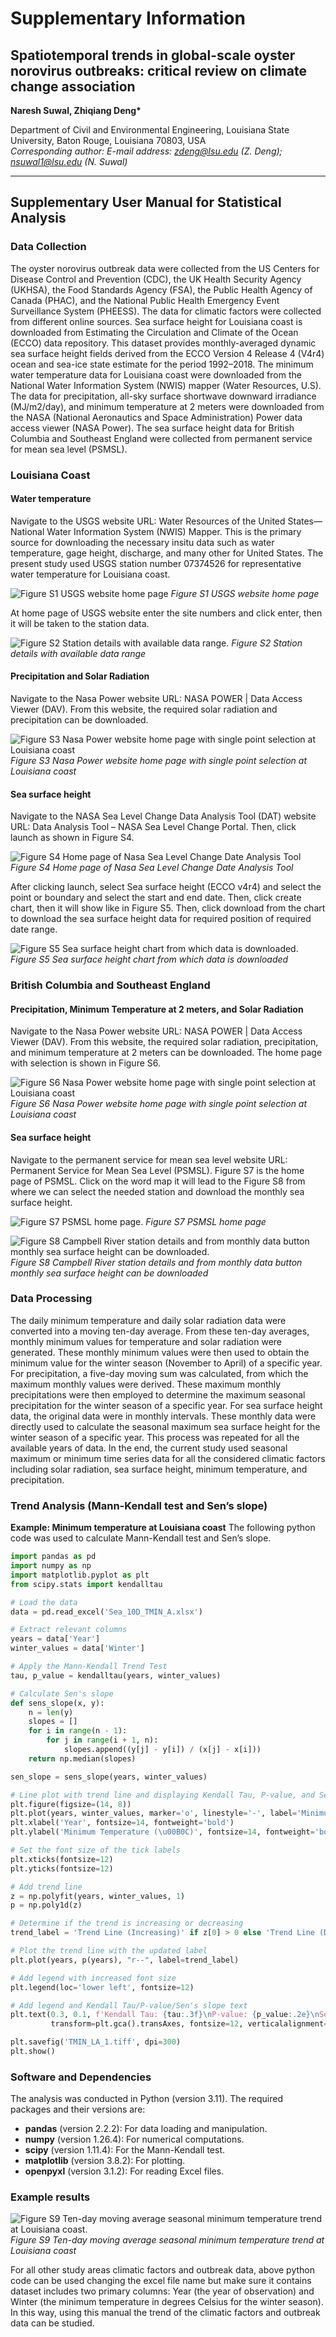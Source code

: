 # Supplementary Information

## Spatiotemporal trends in global-scale oyster norovirus outbreaks: critical review on climate change association
**Naresh Suwal, Zhiqiang Deng\***

Department of Civil and Environmental Engineering, Louisiana State University, Baton Rouge, Louisiana 70803, USA  
*Corresponding author: E-mail address: zdeng@lsu.edu (Z. Deng); nsuwal1@lsu.edu (N. Suwal)*

---

## Supplementary User Manual for Statistical Analysis

### Data Collection
The oyster norovirus outbreak data were collected from the US Centers for Disease Control and Prevention (CDC), the UK Health Security Agency (UKHSA), the Food Standards Agency (FSA), the Public Health Agency of Canada (PHAC), and the National Public Health Emergency Event Surveillance System (PHEESS). The data for climatic factors were collected from different online sources. Sea surface height for Louisiana coast is downloaded from Estimating the Circulation and Climate of the Ocean (ECCO) data repository. This dataset provides monthly-averaged dynamic sea surface height fields derived from the ECCO Version 4 Release 4 (V4r4) ocean and sea-ice state estimate for the period 1992–2018. The minimum water temperature data for Louisiana coast were downloaded from the National Water Information System (NWIS) mapper (Water Resources, U.S). The data for precipitation, all-sky surface shortwave downward irradiance (MJ/m2/day), and minimum temperature at 2 meters were downloaded from the NASA (National Aeronautics and Space Administration) Power data access viewer (NASA Power). The sea surface height data for British Columbia and Southeast England were collected from permanent service for mean sea level (PSMSL).

### Louisiana Coast
#### Water temperature
Navigate to the USGS website URL: Water Resources of the United States—National Water Information System (NWIS) Mapper. This is the primary source for downloading the necessary insitu data such as water temperature, gage height, discharge, and many other for United States. The present study used USGS station number 07374526 for representative water temperature for Louisiana coast. 


![Figure S1 USGS website home page](Figure%20S1%20USGS%20website%20home%20page.png)
_Figure S1 USGS website home page_

At home page of USGS website enter the site numbers and click enter, then it will be taken to the station data. 


![Figure S2 Station details with available data range.](Figure%20S2%20Station%20details%20with%20available%20data%20range.png)
_Figure S2 Station details with available data range_

#### Precipitation and Solar Radiation
Navigate to the Nasa Power website URL: NASA POWER | Data Access Viewer (DAV). From this website, the required solar radiation and precipitation can be downloaded. 


![Figure S3 Nasa Power website home page with single point selection at Louisiana coast](Figure%20S3%20Nasa%20Power%20website%20home%20page%20with%20single%20point%20selection%20at%20Louisiana%20coast.png)
_Figure S3 Nasa Power website home page with single point selection at Louisiana coast_

#### Sea surface height
Navigate to the NASA Sea Level Change Data Analysis Tool (DAT) website URL: Data Analysis Tool – NASA Sea Level Change Portal. Then, click launch as shown in Figure S4.


![Figure S4 Home page of Nasa Sea Level Change Date Analysis Tool](Figure%20S4%20Home%20page%20of%20Nasa%20Sea%20Level%20Change%20Date%20Analysis%20Tool.png)
_Figure S4 Home page of Nasa Sea Level Change Date Analysis Tool_

After clicking launch, select Sea surface height  (ECCO v4r4) and select the point or boundary and select the start and end date. Then, click create chart, then it will show like in Figure S5. Then, click download from the chart to download the sea surface height data for required position of required date range.


![Figure S5 Sea surface height chart from which data is downloaded.](Figure%20S5%20Sea%20surface%20height%20chart%20from%20which%20data%20is%20downloaded.png)
_Figure S5 Sea surface height chart from which data is downloaded_

### British Columbia and Southeast England
#### Precipitation, Minimum Temperature at 2 meters, and Solar Radiation
Navigate to the Nasa Power website URL: NASA POWER | Data Access Viewer (DAV). From this website, the required solar radiation, precipitation, and minimum temperature at 2 meters can be downloaded. The home page with selection is shown in Figure S6.


![Figure S6 Nasa Power website home page with single point selection at Louisiana coast](Figure%20S6%20Nasa%20Power%20website%20home%20page%20with%20single%20point%20selection.png)
_Figure S6 Nasa Power website home page with single point selection at Louisiana coast_

#### Sea surface height
Navigate to the permanent service for mean sea level website URL: Permanent Service for Mean Sea Level (PSMSL). Figure S7 is the home page of PSMSL. Click on the word map it will lead to the Figure S8 from where we can select the needed station and download the monthly sea surface height. 


![Figure S7 PSMSL home page.](Figure%20S7%20PSMSL%20home%20page.png)
_Figure S7 PSMSL home page_


![Figure S8 Campbell River station details and from monthly data button monthly sea surface height can be downloaded.](Figure%20S8%20Campbell%20River%20station%20details%20and%20from%20monthly%20data%20button%20monthly%20sea%20surface%20height%20can%20be%20downloaded.png)
_Figure S8 Campbell River station details and from monthly data button monthly sea surface height can be downloaded_

### Data Processing
The daily minimum temperature and daily solar radiation data were converted into a moving ten-day average. From these ten-day averages, monthly minimum values for temperature and solar radiation were generated. These monthly minimum values were then used to obtain the minimum value for the winter season (November to April) of a specific year. For precipitation, a five-day moving sum was calculated, from which the maximum monthly values were derived. These maximum monthly precipitations were then employed to determine the maximum seasonal precipitation for the winter season of a specific year. For sea surface height data, the original data were in monthly intervals. These monthly data were directly used to calculate the seasonal maximum sea surface height for the winter season of a specific year. This process was repeated for all the available years of data. In the end, the current study used seasonal maximum or minimum time series data for all the considered climatic factors including solar radiation, sea surface height, minimum temperature, and precipitation. 

### Trend Analysis (Mann-Kendall test and Sen’s slope)
**Example: Minimum temperature at Louisiana coast**
The following python code was used to calculate Mann-Kendall test and Sen’s slope.

```python
import pandas as pd
import numpy as np
import matplotlib.pyplot as plt
from scipy.stats import kendalltau

# Load the data
data = pd.read_excel('Sea_10D_TMIN_A.xlsx')

# Extract relevant columns
years = data['Year']
winter_values = data['Winter']

# Apply the Mann-Kendall Trend Test
tau, p_value = kendalltau(years, winter_values)

# Calculate Sen's slope
def sens_slope(x, y):
	n = len(y)
	slopes = []
	for i in range(n - 1):
		for j in range(i + 1, n):
			slopes.append((y[j] - y[i]) / (x[j] - x[i]))
	return np.median(slopes)

sen_slope = sens_slope(years, winter_values)

# Line plot with trend line and displaying Kendall Tau, P-value, and Sen's slope
plt.figure(figsize=(14, 8))
plt.plot(years, winter_values, marker='o', linestyle='-', label='Minimum Temperature(TMIN)')
plt.xlabel('Year', fontsize=14, fontweight='bold')
plt.ylabel('Minimum Temperature (\u00B0C)', fontsize=14, fontweight='bold')

# Set the font size of the tick labels
plt.xticks(fontsize=12)
plt.yticks(fontsize=12)

# Add trend line
z = np.polyfit(years, winter_values, 1)
p = np.poly1d(z)

# Determine if the trend is increasing or decreasing
trend_label = 'Trend Line (Increasing)' if z[0] > 0 else 'Trend Line (Decreasing)'

# Plot the trend line with the updated label
plt.plot(years, p(years), "r--", label=trend_label)

# Add legend with increased font size
plt.legend(loc='lower left', fontsize=12)

# Add legend and Kendall Tau/P-value/Sen's slope text
plt.text(0.3, 0.1, f'Kendall Tau: {tau:.3f}\nP-value: {p_value:.2e}\nSen\'s Slope: {sen_slope:.3f}', 
		 transform=plt.gca().transAxes, fontsize=12, verticalalignment='top')

plt.savefig('TMIN_LA_1.tiff', dpi=300)
plt.show()
```

### Software and Dependencies
The analysis was conducted in Python (version 3.11). The required packages and their versions are:
- **pandas** (version 2.2.2): For data loading and manipulation.
- **numpy** (version 1.26.4): For numerical computations.
- **scipy** (version 1.11.4): For the Mann-Kendall test.
- **matplotlib** (version 3.8.2): For plotting.
- **openpyxl** (version 3.1.2): For reading Excel files.

### Example results


![Figure S9 Ten-day moving average seasonal minimum temperature trend at Louisiana coast.](Figure%20S9%20Ten-day%20moving%20average%20seasonal%20minimum%20temperature%20trend%20at%20Louisiana%20coast.png)
_Figure S9 Ten-day moving average seasonal minimum temperature trend at Louisiana coast_

For all other study areas climatic factors and outbreak data, above python code can be used changing the excel file name but make sure it contains dataset includes two primary columns: Year (the year of observation) and Winter (the minimum temperature in degrees Celsius for the winter season). In this way, using this manual the trend of the climatic factors and outbreak data can be studied. 

